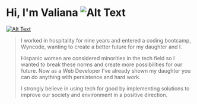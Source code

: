 # Hi, I'm Valiana ![Alt Text](https://emojipedia-us.s3.dualstack.us-west-1.amazonaws.com/thumbs/160/emojidex/112/female-technologist-type-3_1f469-1f3fc-200d-1f4bb.png)

[![Alt Text](https://www.valianajosic.com/static/media/compwide1.6551faff.jpeg)](http://github.com)

>I worked in hospitality for nine years and entered a coding bootcamp, Wyncode, wanting to create a better future for my daughter and I.
>
>Hispanic women are considered minorities in the tech field so I wanted to break these norms and create more possibilities for our future. Now as a Web Developer I've already shown my daughter you can do anything with persistence and hard work.
>
>I strongly believe in using tech for good by implementing solutions to improve our society and environment in a positive direction.
